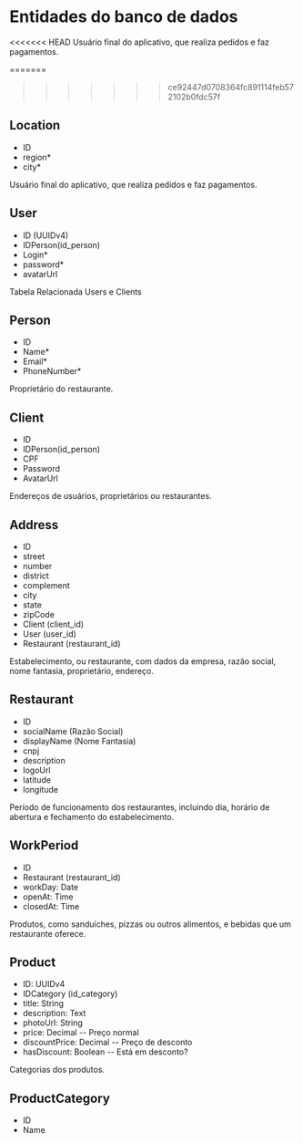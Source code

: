 # Entidades do banco de dados

<<<<<<< HEAD
Usuário final do aplicativo, que realiza pedidos e faz pagamentos.


=======
>>>>>>> ce92447d0708364fc891114feb572102b0fdc57f
## Location
  - ID
  - region*
  - city*

Usuário final do aplicativo, que realiza pedidos e faz pagamentos.
## User
  - ID (UUIDv4)
  - IDPerson(id_person)
  - Login*
  - password*
  - avatarUrl

Tabela Relacionada Users e Clients 
## Person
  - ID
  - Name*
  - Email*
  - PhoneNumber*

Proprietário do restaurante.
## Client
  - ID
  - IDPerson(id_person)
  - CPF
  - Password
  - AvatarUrl

Endereços de usuários, proprietários ou restaurantes.
## Address
  - ID
  - street
  - number
  - district
  - complement
  - city
  - state
  - zipCode
  - Client (client_id)
  - User (user_id)
  - Restaurant (restaurant_id)

Estabelecimento, ou restaurante, com dados da empresa, razão social, nome fantasia, proprietário, endereço.
## Restaurant
  - ID
  - socialName (Razão Social)
  - displayName (Nome Fantasia)
  - cnpj
  - description
  - logoUrl
  - latitude
  - longitude

Período de funcionamento dos restaurantes, incluindo dia, horário de abertura e fechamento do estabelecimento.
## WorkPeriod
  - ID
  - Restaurant (restaurant_id)
  - workDay: Date
  - openAt: Time
  - closedAt: Time

Produtos, como sanduíches, pizzas ou outros alimentos, e bebidas que um restaurante oferece.
## Product
  - ID: UUIDv4
  - IDCategory (id_category)
  - title: String
  - description: Text
  - photoUrl: String
  - price: Decimal -- Preço normal
  - discountPrice: Decimal -- Preço de desconto
  - hasDiscount: Boolean -- Está em desconto?

Categorias dos produtos.
## ProductCategory
  - ID
  - Name
